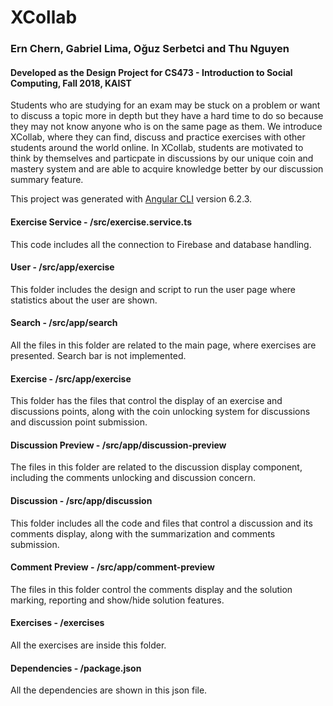# XCollab
### Ern Chern, Gabriel Lima, Oğuz Serbetci and Thu Nguyen
#### Developed as the Design Project for CS473 - Introduction to Social Computing, Fall 2018, KAIST

Students who are studying for an exam may be stuck on a problem or want to discuss a topic more in depth but they have a hard time to do so because they may not know anyone who is on the same page as them. We introduce XCollab, where they can find, discuss and practice exercises with other students around the world online. In XCollab, students are motivated to think by themselves and particpate in discussions by our unique coin and mastery system and are able to acquire knowledge better by our discussion summary feature.

This project was generated with [Angular CLI](https://github.com/angular/angular-cli) version 6.2.3.

#### Exercise Service - /src/exercise.service.ts

This code includes all the connection to Firebase and database handling.

#### User - /src/app/exercise

This folder includes the design and script to run the user page where statistics about the user are shown.

#### Search - /src/app/search

All the files in this folder are related to the main page, where exercises are presented. Search bar is not implemented.

#### Exercise - /src/app/exercise

This folder has the files that control the display of an exercise and discussions points, along with the coin unlocking system for discussions and discussion point submission.

#### Discussion Preview - /src/app/discussion-preview

The files in this folder are related to the discussion display component, including the comments unlocking and discussion concern.

#### Discussion - /src/app/discussion

This folder includes all the code and files that control a discussion and its comments display, along with the summarization and comments submission.

#### Comment Preview - /src/app/comment-preview

The files in this folder control the comments display and the solution marking, reporting and show/hide solution features.

#### Exercises - /exercises

All the exercises are inside this folder.

#### Dependencies - /package.json

All the dependencies are shown in this json file.
